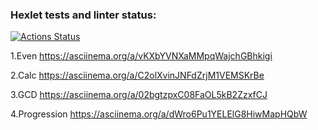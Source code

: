### Hexlet tests and linter status:
[![Actions Status](https://github.com/IlnazKamalov/java-project-lvl1/workflows/hexlet-check/badge.svg)](https://github.com/IlnazKamalov/java-project-lvl1/actions)

1.Even
https://asciinema.org/a/vKXbYVNXaMMpqWajchGBhkigi

2.Calc
https://asciinema.org/a/C2olXvinJNFdZrjM1VEMSKrBe

3.GCD
https://asciinema.org/a/02bgtzpxC08FaOL5kB2ZzxfCJ

4.Progression
https://asciinema.org/a/dWro6Pu1YELElG8HiwMapHQbW
